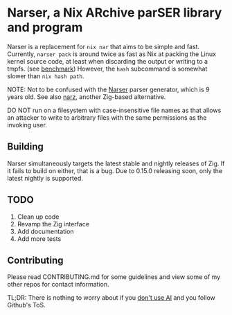 # Narser, a Nix ARchive parSER library and program

Narser is a replacement for `nix nar` that aims to be simple and fast.
Currently, `narser pack` is around twice as fast as Nix at packing the Linux kernel source code, at least when discarding the output or writing to a tmpfs. (see [benchmark](benchmark))
However, the `hash` subcommand is somewhat slower than `nix hash path`.

NOTE: Not to be confused with the [Narser](https://github.com/Nacorpio/Narser) parser generator, which is 9 years old.
See also [narz](https://github.com/water-sucks/narz), another Zig-based alternative.

DO NOT run on a filesystem with case-insensitive file names as that allows an attacker to write to arbitrary files with the same permissions as the invoking user.

## Building

Narser simultaneously targets the latest stable and nightly releases of Zig.
If it fails to build on either, that is a bug.
Due to 0.15.0 releasing soon, only the latest nightly is supported.

## TODO

1. Clean up code
2. Revamp the Zig interface
3. Add documentation
4. Add more tests

## Contributing

Please read CONTRIBUTING.md for some guidelines and view some of my other repos for contact information.

TL;DR: There is nothing to worry about if you [don't use AI](https://github.com/orgs/community/discussions/159749#discussioncomment-13464891) and you follow Github's ToS.
